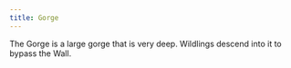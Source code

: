 ```yaml
---
title: Gorge
---
```


The Gorge is a large gorge that is very deep. Wildlings descend into it to bypass the Wall.






